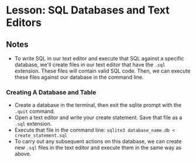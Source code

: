 # Lesson: SQL Databases and Text Editors

## Notes

- To write SQL in our text editor and execute that SQL against a specific database, we'll create files in our text editor that have the `.sql` extension. These files will contain valid SQL code. Then, we can execute these files against our database in the command line.

### Creating A Database and Table

- Create a database in the terminal, then exit the sqlite prompt with the `.quit` command.
- Open a text editor and write your create statement. Save that file as a `.sql` extension.
- Execute that file in the command line: `sqlite3 database_name.db < create_statement.sql`
- To carry out any subsequent actions on this database, we can create new `.sql` files in the text editor and execute them in the same way as above.